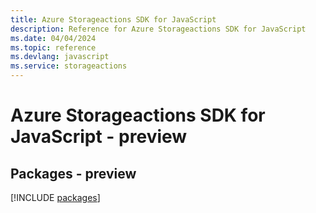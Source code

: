 ```yaml
---
title: Azure Storageactions SDK for JavaScript
description: Reference for Azure Storageactions SDK for JavaScript
ms.date: 04/04/2024
ms.topic: reference
ms.devlang: javascript
ms.service: storageactions
---
```

# Azure Storageactions SDK for JavaScript - preview
## Packages - preview
[!INCLUDE [packages](storageactions-index.md)]